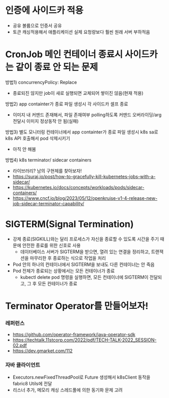 # 인증에 사이드카 적용
- 공유 볼륨으로 인증서 공유
- 토큰 캐싱적용해서 애플리케이션 실제 요청량보다 훨씬 원래 서버 부하적음

  
# CronJob 메인 컨테이너 종료시 사이드카는 같이 종료 안 되는 문제
방법1) concurrencyPolicy: Replace </br>
- 종료되진 않지만 job이 새로 실행되면 교체되어 쌓이진 않음(현재 적용) </br>

방법2) app containter가 종료 파일 생성시 각 사이드카 셀프 종료 </br>
- 이미지 내 커맨드 존재해서, 파일 존재여부 polling하도록 커맨드 오버라이딩/arg 전달시 이미지 정상동작 안 됨(실패) </br>

방법3) 별도 모니터링 컨테이너에서 app containter가 종료 파일 생성시 k8s sa로 k8s API 호출해서 pod 삭제시키기 </br>
- 아직 안 해봄 </br>

방법4) k8s terminator/ sidecar containers </br>
- 라이브러리? 남의 구현체를 찾아보자!
- https://suraj.io/post/how-to-gracefully-kill-kubernetes-jobs-with-a-sidecar/
- https://kubernetes.io/docs/concepts/workloads/pods/sidecar-containers/
- https://www.cncf.io/blog/2023/05/12/openkruise-v1-4-release-new-job-sidecar-terminator-capability/
  
# SIGTERM(Signal Termination)
- 강제 종료(SIGKILL)와는 달리 프로세스가 자신을 종료할 수 있도록 시간을 주기 때문에 안전한 종료를 위한 신호로 사용
  - 데이터베이스 서버가 SIGTERM을 받으면, 열려 있는 연결을 정리하고, 트랜잭션을 마무리한 후 종료하는 식으로 작업을 처리
- Pod 안의 하나의 컨테이너에서 SIGTERM을 보내도 다른 컨테이너는 안 죽음
- Pod 전체가 종료되는 상황에서는 모든 컨테이너가 종료
  - kubectl delete pod 명령을 실행하면, 모든 컨테이너에 SIGTERM이 전달되고, 그 후 모든 컨테이너가 종료


# Terminator Operator를 만들어보자!
### 레퍼런스
  - https://github.com/operator-framework/java-operator-sdk
  - https://techtalk.11stcorp.com/2022/pdf/TECH-TALK-2022_SESSION-02.pdf
  - https://dev.gmarket.com/112
### 자바 클라이언트
- Executors.newFixedThreadPool로 Future 생성해서 k8sClient 동작을 fabric8 Utils에 전달
- 리스너 추가, 메모리 캐싱 스레드풀에 의한 동기화 문제 고려
